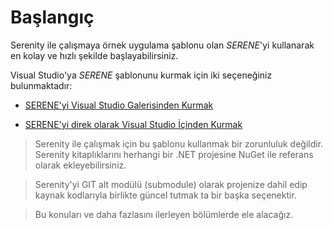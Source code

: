 # Başlangıç

Serenity ile çalışmaya örnek uygulama şablonu olan *SERENE*'yi kullanarak en kolay ve hızlı şekilde başlayabilirsiniz.

Visual Studio'ya *SERENE* şablonunu kurmak için iki seçeneğiniz bulunmaktadır:

* [SERENE'yi Visual Studio Galerisinden Kurmak](installing_serene_from_visual_studio_gallery.md)

* [SERENE'yi direk olarak Visual Studio İçinden Kurmak](installing_serene_directly_from_visual_studio.md)

> Serenity ile çalışmak için bu şablonu kullanmak bir zorunluluk değildir. Serenity kitaplıklarını herhangi bir .NET projesine NuGet ile referans olarak ekleyebilirsiniz. 

> Serenity'yi GIT alt modülü (submodule) olarak projenize dahil edip kaynak kodlarıyla birlikte güncel tutmak ta bir başka seçenektir. 

>Bu konuları ve daha fazlasını ilerleyen bölümlerde ele alacağız.
